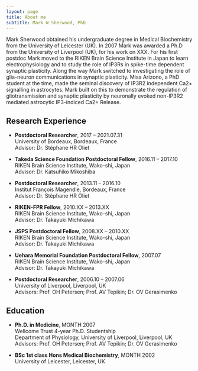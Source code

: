 ```yaml
---
layout: page
title: About me
subtitle: Mark W Sherwood, PhD
---
```

Mark Sherwood obtained his undergraduate degree in Medical Biochemistry from the University of Leicester (UK). In 2007 Mark was awarded a Ph.D from the University of Liverpool (UK), for his work on XXX. For his first postdoc Mark moved to the RIKEN Brain Science Institute in Japan to learn electrophysiology and to study the role of IP3Rs in spike-time dependent synaptic plasticity. Along the way Mark switched to investigating the role of glia-neuron communications in synaptic plasticity. Misa Arizono, a PhD student at the time, made the seminal discovery of IP3R2 independent Ca2+ signalling in astrocytes. Mark built on this to demonstrate the regulation of gliotransmission and synaptic plasticity by neuronally evoked non-IP3R2 mediated astrocytic IP3-indiced Ca2+ Release.

## Research Experience
*    **Postdoctoral Researcher**, 2017 – 2021.07.31\
University of Bordeaux, Bordeaux, France\
Advisor: Dr. Stéphane HR Oliet

*    **Takeda Science Foundation Postdoctoral Fellow**, 2016.11 – 2017.10\
RIKEN Brain Science Institute, Wako-shi, Japan\
Advisor: Dr. Katsuhiko Mikoshiba

*    **Postdoctoral Researcher**, 2013.11 – 2016.10\
Institut François Magendie, Bordeaux, France\
Advisor: Dr. Stéphane HR Oliet

*    **RIKEN-FPR Fellow**, 2010.XX – 2013.XX\
RIKEN Brain Science Institute, Wako-shi, Japan\
Advisor: Dr. Takayuki Michikawa

*    **JSPS Postdoctoral Fellow**, 2008.XX – 2010.XX\
RIKEN Brain Science Institute, Wako-shi, Japan\
Advisor: Dr. Takayuki Michikawa

*    **Uehara Memorial Foundation Postdoctoral Fellow**, 2007.07\
RIKEN Brain Science Institute, Wako-shi, Japan\
Advisor: Dr. Takayuki Michikawa

*    **Postdoctoral Researcher**, 2006.10 – 2007.06\
University of Liverpool, Liverpool, UK\
Advisors: Prof. OH Petersen; Prof. AV Tepikin; Dr. OV Gerasimenko

## Education
*    **Ph.D. in Medicine**, MONTH 2007\
Wellcome Trust 4-year Ph.D. Studentship\
Department of Physiology, University of Liverpool, Liverpool, UK\
Advisors: Prof. OH Petersen; Prof. AV Tepikin; Dr. OV Gerasimenko

*    **BSc 1st class Hons Medical Biochemistry**, MONTH 2002\
University of Leicester, Leicester, UK
